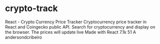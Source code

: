 # crypto-track
React - Crypto Currency Price Tracker
Cryptocurrency price tracker in React and Coingecko public API. Search for cryptocurrency and display on the browser. The prices will update live 
Made with
React
7.1k
51
A
andersondcribeiro
